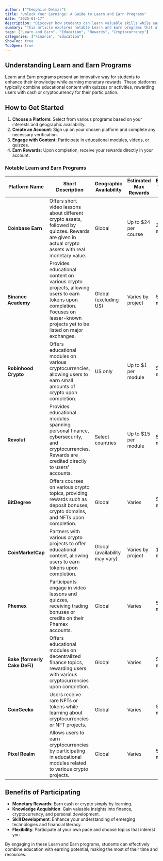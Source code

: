 ```yaml
---
author: ["Théophile Delmas"]
title: "Unlock Your Earnings: A Guide to Learn and Earn Programs"
date: "2025-01-17"
description: "Discover how students can learn valuable skills while earning rewards through various Learn and Earn programs."
summary: "This article explores notable Learn and Earn programs that allow students to gain knowledge and earn money. From cryptocurrency to personal finance, these platforms offer diverse learning opportunities with tangible rewards."
tags: ["Learn and Earn", "Education", "Rewards", "Cryptocurrency"]
categories: ["Finance", "Education"]
ShowToc: true
TocOpen: true
---
```


## Understanding Learn and Earn Programs

Learn and Earn programs present an innovative way for students to enhance their knowledge while earning monetary rewards. These platforms typically combine educational content with quizzes or activities, rewarding users with cash or cryptocurrency for their participation. 

## How to Get Started

1. **Choose a Platform**: Select from various programs based on your interests and geographic availability.
2. **Create an Account**: Sign up on your chosen platform and complete any necessary verification.
3. **Engage with Content**: Participate in educational modules, videos, or quizzes.
4. **Earn Rewards**: Upon completion, receive your rewards directly in your account.

### Notable Learn and Earn Programs

| Platform Name       | Short Description                                                                                                                                                                                                 | Geographic Availability | Estimated Max Rewards | Estimated Time per Module | Link                                                                 |
|---------------------|-------------------------------------------------------------------------------------------------------------------------------------------------------------------------------------------------------------------|-------------------------|----------------------|---------------------------|----------------------------------------------------------------------|
| **Coinbase Earn**   | Offers short video lessons about different crypto assets, followed by quizzes. Rewards are given in actual crypto assets with real monetary value.  | Global                  | Up to $24 per course | 3–5 minutes               | [Coinbase Earn](https://www.coinbase.com/earn)                        |
| **Binance Academy** | Provides educational content on various crypto projects, allowing users to earn tokens upon completion. Focuses on lesser-known projects yet to be listed on major exchanges.  | Global (excluding US)   | Varies by project    | 5–10 minutes              | [Binance Academy](https://academy.binance.com/en/learn-and-earn)      |
| **Robinhood Crypto**| Offers educational modules on various cryptocurrencies, allowing users to earn small amounts of crypto upon completion.  | US only                 | Up to $1 per module  | 5–10 minutes              | [Robinhood Learn](https://learn.robinhood.com/)                       |
| **Revolut**         | Provides educational modules spanning personal finance, cybersecurity, and cryptocurrencies. Rewards are credited directly to users' accounts.  | Select countries        | Up to $15 per module | 5–10 minutes              | [Revolut Learn](https://www.revolut.com/learn/)                       |
| **BitDegree**       | Offers courses on various crypto topics, providing rewards such as deposit bonuses, crypto domains, and NFTs upon completion.  | Global                  | Varies               | 5–10 minutes              | [BitDegree](https://www.bitdegree.org/learn/)                         |
| **CoinMarketCap**   | Partners with various crypto projects to offer educational content, allowing users to earn tokens upon completion.  | Global (availability may vary) | Varies by project    | 1–3 minutes               | [CoinMarketCap Earn](https://coinmarketcap.com/earn/)                 |
| **Phemex**          | Participants engage in video lessons and quizzes, receiving trading bonuses or credits on their Phemex accounts.  | Global                  | Varies               | 5–10 minutes              | [Phemex Learn & Earn](https://phemex.com/learn-crypto)                |
| **Bake (formerly Cake DeFi)** | Offers educational modules on decentralized finance topics, rewarding users with various cryptocurrencies upon completion.  | Global                  | Varies               | 5–10 minutes              | [Bake Learn & Earn](https://www.bake.io/learn-and-earn)               |
| **CoinGecko**       | Users receive rare NFTs or tokens while learning about cryptocurrencies or NFT projects.  | Global                  | Varies               | 5–10 minutes              | [CoinGecko Earn](https://www.coingecko.com/en/learn)                  |
| **Pixel Realm**     | Allows users to earn cryptocurrencies by participating in educational modules related to various crypto projects.  | Global                  | Varies               | 5–10 minutes              | [Pixel Realm Learn & Earn](https://pixelrealm.com/learn-and-earn)     |

## Benefits of Participating

- **Monetary Rewards**: Earn cash or crypto simply by learning.
- **Knowledge Acquisition**: Gain valuable insights into finance, cryptocurrency, and personal development.
- **Skill Development**: Enhance your understanding of emerging technologies and financial literacy.
- **Flexibility**: Participate at your own pace and choose topics that interest you.

By engaging in these Learn and Earn programs, students can effectively combine education with earning potential, making the most of their time and resources.